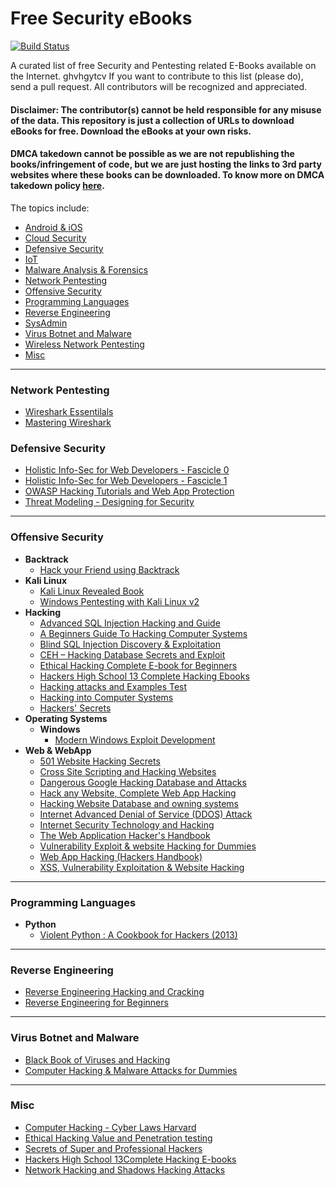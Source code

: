 # Free Security eBooks
[![Build Status](https://travis-ci.org/Hack-with-Github/Free-Security-eBooks.svg?branch=master)](https://travis-ci.org/Hack-with-Github/Free-Security-eBooks)

A curated list of free Security and Pentesting related E-Books available on the Internet.
ghvhgytcv
If you want to contribute to this list (please do), send a pull request. All contributors will be recognized and appreciated.

#### Disclaimer: The contributor(s) cannot be held responsible for any misuse of the data. This repository is just a collection of URLs to download eBooks for free. Download the eBooks at your own risks. 

#### DMCA takedown cannot be possible as we are not republishing the books/infringement of code, but we are just hosting the links to 3rd party websites where these books can be downloaded. To know more on DMCA takedown policy [here](https://help.github.com/articles/dmca-takedown-policy/).

The topics include:

- [Android & iOS](#android--ios)
- [Cloud Security](#cloud-security)
- [Defensive Security](#defensive-security)
- [IoT](#iot)
- [Malware Analysis & Forensics](#malware-analysis--forensics)
- [Network Pentesting](#network-pentesting)
- [Offensive Security](#offensive-security)
- [Programming Languages](#programming-languages)
- [Reverse Engineering](#reverse-engineering)
- [SysAdmin](#sysadmin)
- [Virus Botnet and Malware](#virus-botnet-and-malware)
- [Wireless Network Pentesting](#wireless-network-pentesting)
- [Misc](#misc)

----------

### Network Pentesting
- [Wireshark Essentilals](https://github.com/cyberh3x/books/blob/master/9781783554638-WIRESHARK_ESSENTIALS.pdf)
- [Mastering Wireshark](https://github.com/cyberh3x/books/blob/master/9781783989522-MASTERING_WIRESHARK.pdf)

### Defensive Security
- [Holistic Info-Sec for Web Developers - Fascicle 0](https://f0.holisticinfosecforwebdevelopers.com/)
- [Holistic Info-Sec for Web Developers - Fascicle 1](https://f1.holisticinfosecforwebdevelopers.com/)
- [OWASP Hacking Tutorials and Web App Protection](https://www.owasp.org/images/d/d0/Web_Services_Hacking_and_Hardening.pdf)
- [Threat Modeling - Designing for Security](https://news.asis.io/sites/default/files/Threat%20Modeling.pdf)

----------

### Offensive Security

- **Backtrack**
  - [Hack your Friend using Backtrack](http://hackerspace.cs.rutgers.edu/library/bt5tutorials/HackYourFriend.pdf)
- **Kali Linux**
  - [Kali Linux Revealed Book](https://kali.training/)
  - [Windows Pentesting with Kali Linux v2](https://github.com/cyberh3x/books/blob/master/9781782168492-KALI_LINUX_2_WINDOWS_PENETRATION_TESTING.pdf)
- **Hacking**
  - [Advanced SQL Injection Hacking and Guide](https://defcon.org/images/defcon-17/dc-17-presentations/defcon-17-joseph_mccray-adv_sql_injection.pdf)
  - [A Beginners Guide To Hacking Computer Systems](http://www.mediafire.com/download/dyewn6f3r3olnuw/A+Beginners+Guide+To+Hacking+Computer+Systems.zip)
  - [Blind SQL Injection Discovery & Exploitation](http://blueinfy.com/wp/blindsql.pdf)
  - [CEH – Hacking Database Secrets and Exploit](http://repo.thehackademy.net/depot_cehv6/)
  - [Ethical Hacking Complete E-book for Beginners](http://pdf.textfiles.com/security/palmer.pdf)
  - [Hackers High School 13 Complete Hacking Ebooks](http://www.mediafire.com/download/u2akquvibe6ia13/Hackers+High+School+13+Complete+Hacking+E-books.rar)
  - [Hacking attacks and Examples Test](http://www.mediafire.com/download/dpysbzboord42lo/Hacking+attacks+and+Examples+Test.zip)
  - [Hacking into Computer Systems](http://www.academia.edu/1153769/Hacking_into_computer_systems_-_a_beginners_guide)
  - [Hackers' Secrets](http://www.onlinepot.org/security/HackersSecrets.pdf)
- **Operating Systems**
  - **Windows**
     - [Modern Windows Exploit Development](https://userscloud.com/9ifscj08wllu)
- **Web & WebApp**
  - [501 Website Hacking Secrets](http://www.mediafire.com/download/da8nhq8oh5iddae/501+Website+Hacking+Secrets.zip)
  - [Cross Site Scripting and Hacking Websites](http://www.objectif-securite.ch/research/xss_security_days.pdf)
  - [Dangerous Google Hacking Database and Attacks](http://www.mediafire.com/download/s3535s2yg1w26u7/Dangerours+Google+Hacking+Database+and+Attacks.zip)
  - [Hack any Website, Complete Web App Hacking](https://www.defcon.org/images/defcon-11/dc-11-presentations/dc-11-Gentil/dc-11-gentil.pdf)
  - [Hacking Website Database and owning systems](http://www.blackhat.com/presentations/bh-europe-07/Cerrudo/Whitepaper/bh-eu-07-cerrudo-WP-up.pdf)
  - [Internet Advanced Denial of Service (DDOS) Attack](http://www.mediafire.com/download/b4jmyl022rh48c0/Internet+Advanced+Denial+of+Service+%28DDOS%29+Attack.zip)
  - [Internet Security Technology and Hacking](http://www.mediafire.com/download/7tk860o8n777iqa/Internet+Security+Technology+and+Hacking.zip)
  - [The Web Application Hacker's Handbook](https://leaksource.files.wordpress.com/2014/08/the-web-application-hackers-handbook.pdf)
  - [Vulnerability Exploit & website Hacking for Dummies](http://www.mediafire.com/download/j8cvosmvcb4vpw9/Vulnerability+Exploitation+%26+website+Hacking+for+Dummies.rar)
  - [Web App Hacking (Hackers Handbook)](http://www.mediafire.com/download/c7b18vtpc77sysi/Web+App+Hacking+%28Hackers+Handbook%29.zip)
  - [XSS, Vulnerability Exploitation & Website Hacking](http://www.cis.syr.edu/~wedu/seed/Labs/Attacks_XSS/XSS.pdf)

----------

### Programming Languages
- **Python**
  - [Violent Python : A Cookbook for Hackers (2013)](https://github.com/reconSF/python/blob/master/Syngress.Violent.Python.a.Cookbook.for.Hackers.2013.pdf)

----------

### Reverse Engineering
- [Reverse Engineering Hacking and Cracking](https://media.blackhat.com/bh-dc-11/Grand/BlackHat_DC_2011_Grand-Workshop.pdf)
- [Reverse Engineering for Beginners ](http://www.t-gr.com/fotis/books/re.pdf)

----------

### Virus Botnet and Malware
- [Black Book of Viruses and Hacking](http://www.mediafire.com/download/c8ilcobmyiqooyp/Black+Book+of+Viruses+and+Hacking.zip)
- [Computer Hacking & Malware Attacks for Dummies](http://www.mediafire.com/download/8derf9dueyq64i5/Computer+Viruses%2C+Hacking+and+Malware+attacks+for+Dummies.zip)

----------

### Misc
- [Computer Hacking - Cyber Laws Harvard](https://cyber.harvard.edu/sites/cyber.law.harvard.edu/files/ComputerHacking.pdf)
- [Ethical Hacking Value and Penetration testing](https://www.certconf.org/presentations/2003/Wed/WM4.pdf)
- [Secrets of Super and Professional Hackers](http://www.mediafire.com/download/2sspb36u5gymd23/Secrets+of+Super+and+Professional+Hackers.zip)
- [Hackers High School 13Complete Hacking E-books](http://www.mediafire.com/download/u2akquvibe6ia13/Hackers+High+School+13+Complete+Hacking+E-books.rar)
- [Network Hacking and Shadows Hacking Attacks](http://www.mediafire.com/download/utp50jqd25ngw3q/Network_Hacking_and_Shadows_Hacking_Attacks.zip)
